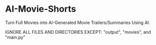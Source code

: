 # AI-Movie-Shorts
Turn Full Movies into AI-Generated Movie Trailers/Summaries Using AI.

IGNORE ALL FILES AND DIRECTORIES EXCEPT: "output", "movies", and "main.py"
